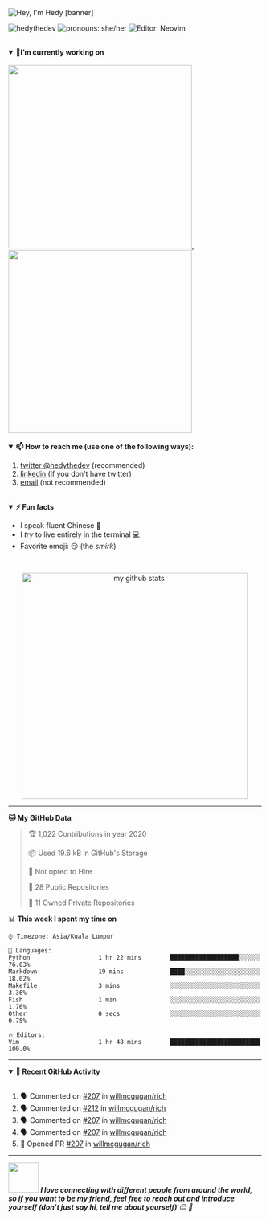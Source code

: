 <img src="https://raw.githubusercontent.com/hedythedev/hedythedev/master/assets/hedylibanner.png" alt="Hey, I'm Hedy [banner]" />
<!--
How did I make the fabulous banner?
Well, I did it using canva.com, nothing fancy completely free :)
-->

<!--badges-->
<img src="https://komarev.com/ghpvc/?username=hedythedev" alt="hedythedev" /> <img src="https://img.shields.io/badge/Pronouns-She%2FHer-green" alt="pronouns: she/her" />  <img src="https://img.shields.io/badge/%F0%9F%94%A7editor-neovim-yellow" alt="Editor: Neovim">
<!--
1. profile view count
2. Pronouns: She/her
3. Editor: neovim
-->


<!--
<p align="center"><img src="https://devicons.github.io/devicon/devicon.git/icons/python/python-original.svg" alt="python" width="45" height="45"/> <img src="https://devicons.github.io/devicon/devicon.git/icons/javascript/javascript-original.svg" alt="javascript" width="45" height="45"/><img src="https://devicons.github.io/devicon/devicon.git/icons/react/react-original-wordmark.svg" alt="react" width="45" height="45"/> <img src="https://devicons.github.io/devicon/devicon.git/icons/nodejs/nodejs-original-wordmark.svg" alt="nodejs" width="45" height="45"/><img src="https://devicons.github.io/devicon/devicon.git/icons/html5/html5-original-wordmark.svg" alt="html5" width="45" height="45"/> <img src="https://devicons.github.io/devicon/devicon.git/icons/java/java-original-wordmark.svg" alt="java" width="45" height="45"/>  </p>
-->
<!--
The above are the languages/technologies icons from devicons :)
-->

<!--
<p align="center">
<a href="https://dev.to/hedyli" target="blank"><img align="center" src="https://cdn.jsdelivr.net/npm/simple-icons@3.0.1/icons/dev-dot-to.svg" alt="hedyli" height="20" width="20" /></a>
<a href="https://twitter.com/hedythedev" target="blank"><img align="center" src="https://cdn.jsdelivr.net/npm/simple-icons@3.0.1/icons/twitter.svg" alt="hedythedev" height="20" width="20" /></a>
<a href="https://linkedin.com/in/hedy-li-8608831a6" target="blank"><img align="center" src="https://cdn.jsdelivr.net/npm/simple-icons@3.0.1/icons/linkedin.svg" alt="hedy-li-8608831a6" height="20" width="20" /></a>
<a href="https://stackoverflow.com/users/12041035/hedy" target="blank"><img align="center" src="https://cdn.jsdelivr.net/npm/simple-icons@3.0.1/icons/stackoverflow.svg" alt="hedy" height="20" width="20" /></a>
</p>
-->
<!--
These are my social profile links/icons
-->

<br/>

<details open>
<summary><strong>🔭I’m currently working on</strong></summary>
<br/>
<a href="https://github.com/hedythedev/starcli">
<img src="https://github-readme-stats.vercel.app/api/pin/?username=hedythedev&repo=starcli" width=365>
</a> &nbsp; &nbsp; &nbsp; <a href="https://github.com/hedythedev/gtrending">
<img src="https://github-readme-stats.vercel.app/api/pin/?username=hedythedev&repo=gtrending" width=365>
</a>
</details>
<br>

<details open>
<summary><strong>📫 How to reach me (use one of the following ways):</strong></summary>
   
   1. [twitter @hedythedev](https://twitter.com/hedythedev) (recommended)
   2. [linkedin](https://www.linkedin.com/in/hedy-li-8608831a6/) (if you don't have twitter)
   3. [email](mailto:hedyhyry+hey@gmail.com) (not recommended)
   
</details>

<br>

<details open>
<summary><strong>⚡ Fun facts</strong></summary>
   
   - I speak fluent Chinese :100:
   - I *try* to live entirely in the terminal :computer:
   - Favorite emoji: :smirk: (the *smirk*)
</details>

<br>

<!-- My GitHub stats with Dracula theme ❤️ -->
<p align="center">
<img src="https://github-readme-stats.vercel.app/api?username=hedythedev&show_icons=true&theme=dracula" alt="my github stats" width="450"/>
</p>

---

<!--Waka readme workflow https://github.com/anmol098/waka-readme-stats/-->

<!--START_SECTION:waka-->
**🐱 My GitHub Data** 

> 🏆 1,022 Contributions in year 2020
 > 
> 📦 Used 19.6 kB in GitHub's Storage 
 > 
> 🚫 Not opted to Hire
 > 
> 📜 28 Public Repositories 
 > 
> 🔑 11 Owned Private Repositories 

📊 **This week I spent my time on** 

```text
⌚︎ Timezone: Asia/Kuala_Lumpur

💬 Languages: 
Python                   1 hr 22 mins        ███████████████████░░░░░░   76.03% 
Markdown                 19 mins             ████░░░░░░░░░░░░░░░░░░░░░   18.02% 
Makefile                 3 mins              ░░░░░░░░░░░░░░░░░░░░░░░░░   3.36% 
Fish                     1 min               ░░░░░░░░░░░░░░░░░░░░░░░░░   1.76% 
Other                    0 secs              ░░░░░░░░░░░░░░░░░░░░░░░░░   0.75%

🔥 Editors: 
Vim                      1 hr 48 mins        █████████████████████████   100.0%

```


<!--END_SECTION:waka-->

      
---

<details open>
<summary><strong>👣 Recent GitHub Activity</strong></summary>
<br>

<!--START_SECTION:activity-->
1. 🗣 Commented on [#207](https://github.com//willmcgugan/rich/issues/207) in [willmcgugan/rich](https://github.com//willmcgugan/rich)
2. 🗣 Commented on [#212](https://github.com//willmcgugan/rich/issues/212) in [willmcgugan/rich](https://github.com//willmcgugan/rich)
3. 🗣 Commented on [#207](https://github.com//willmcgugan/rich/issues/207) in [willmcgugan/rich](https://github.com//willmcgugan/rich)
4. 🗣 Commented on [#207](https://github.com//willmcgugan/rich/issues/207) in [willmcgugan/rich](https://github.com//willmcgugan/rich)
5. 💪 Opened PR [#207](https://github.com//willmcgugan/rich/pull/207) in [willmcgugan/rich](https://github.com//willmcgugan/rich)
<!--END_SECTION:activity-->

</details>

---

<!-- Feel free to reach out and introduce yourself :D-->
<img src="https://media.giphy.com/media/LnQjpWaON8nhr21vNW/giphy.gif" width="60"> <em><b>I love connecting with different people from around the world, so if you want to be my friend, feel free to <a href="https://twitter.com/hedythedev">reach out</a> and introduce yourself (don’t just say hi, tell me about yourself)</b> 😊 💜</em>

<!--The End, special thanks to all the wonderful people who made
the GitHub profile readme stats/workflows to make my profile look
fabulously dynamic ❤️-->
